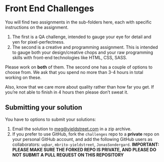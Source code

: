 # Front End Challenges

You will find two assignments in the sub-folders here, each with specific instructions on the assignment. 

1. The first is a QA challenge, intended to gauge your eye for detail and yen for pixel-perfectness.
2. The second is a creative and programming assignment. This is intended to gauge both your design/creative chops and your raw programming skills with front-end technologies like HTML, CSS, SASS.

Please work on **both** of them. The second one has a couple of options to choose from. We ask that you spend no more than 3-4 hours in total working on these. 

Also, know that we care more about quality rather than how far you get. If you’re not able to finish in 4 hours then please don’t sweat it. 

## Submitting your solution

You have to options to submit your solutions:

1. Email the solution to meg@yieldstreet.com in a zip archive. 
2. If you prefer to use GitHub, fork the `challenges` repo to a **private** repo on your personal GitHub account, and add the following GitHub users as collaborators: `uqbar`, `mbrito-yieldstreet`, `JonasSondergard`. **IMPORTANT: PLEASE MAKE SURE THE FORKED REPO IS PRIVATE, AND PLEASE DO NOT SUBMIT A PULL REQUEST ON THIS REPOSITORY**
